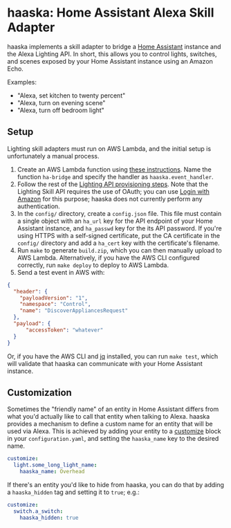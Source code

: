 # haaska: Home Assistant Alexa Skill Adapter

haaska implements a skill adapter to bridge a [Home Assistant](https://home-assistant.io) instance and the Alexa Lighting API. In short, this allows you to control lights, switches, and scenes exposed by your Home Assistant instance using an Amazon Echo.

Examples:

- "Alexa, set kitchen to twenty percent"
- "Alexa, turn on evening scene"
- "Alexa, turn off bedroom light"

## Setup

Lighting skill adapters must run on AWS Lambda, and the initial setup is unfortunately a manual process. 

1. Create an AWS Lambda function using [these instructions](https://developer.amazon.com/public/binaries/content/assets/html/alexa-lighting-api.html#creating-a-lambda-function). Name the function `ha-bridge` and specify the handler as `haaska.event_handler`.
2. Follow the rest of the [Lighting API provisioning steps](https://developer.amazon.com/public/binaries/content/assets/html/alexa-lighting-api.html#what-you-need-to-do-return). Note that the Lighting Skill API requires the use of OAuth; you can use [Login with Amazon](http://login.amazon.com) for this purpose; haaska does not currently perform any authentication.
3. In the `config/` directory, create a `config.json` file. This file must contain a single object with an `ha_url` key for the API endpoint of your Home Assistant instance, and `ha_passwd` key for the its API password. If you're using HTTPS with a self-signed certificate, put the CA certificate in the `config/` directory and add a `ha_cert` key with the certificate's filename.
4. Run `make` to generate `build.zip`, which you can then manually upload to AWS Lambda. Alternatively, if you have the AWS CLI configured correctly, run `make deploy` to deploy to AWS Lambda.
5. Send a test event in AWS with:

  ```json
  {
    "header": {
      "payloadVersion": "1",
      "namespace": "Control",
      "name": "DiscoverAppliancesRequest"
    },
    "payload": {
        "accessToken": "whatever"
    }
  }
  ```
Or, if you have the AWS CLI and [jq](https://stedolan.github.io/jq/) installed, you can run `make test`, which will validate that haaska can communicate with your Home Assistant instance.

## Customization

Sometimes the "friendly name" of an entity in Home Assistant differs from what you'd actually like to call that entity when talking to Alexa. haaska provides a mechanism to define a custom name for an entity that will be used via Alexa. This is achieved by adding your entity to a [customize](https://home-assistant.io/getting-started/devices/) block in your `configuration.yaml`, and setting the `haaska_name` key to the desired name.

```yaml
customize:
  light.some_long_light_name:
    haaska_name: Overhead
```
If there's an entity you'd like to hide from haaska, you can do that by adding a `haaska_hidden` tag and setting it to `true`; e.g.:

```yaml
customize:
  switch.a_switch:
    haaska_hidden: true
```

